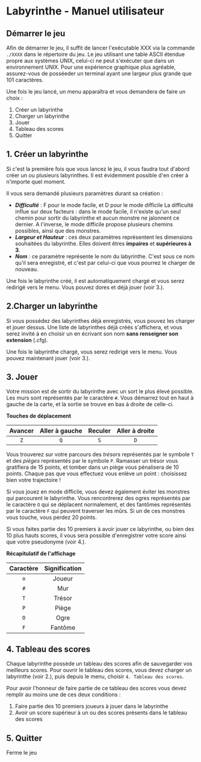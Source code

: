 # Labyrinthe - Manuel utilisateur
## Démarrer le jeu
Afin de démarrer le jeu, il suffit de lancer l'exécutable XXX via la commande `./XXXX` dans le répertoire du jeu.
Le jeu utilisant une table ASCII étendue propre aux systèmes UNIX, celui-ci ne peut s'exécuter que dans un environnement UNIX.
Pour une expérience graphique plus agréable, assurez-vous de posséeder un terminal ayant une largeur plus grande que 101 caractères.

Une fois le jeu lancé, un menu apparaîtra et vous demandera de faire un choix :

 1. Créer un labyrinthe
 2. Charger un labyrinthe
 3. Jouer
 4. Tableau des scores
 5. Quitter

## 1. Créer un labyrinthe
Si c'est la première fois que vous lancez le jeu, il vous faudra tout d'abord créer un ou plusieurs labyrinthes. Il est évidemment possible d'en créer à n'importe quel moment.

Il vous sera demandé plusieurs paramètres durant sa création :

- ***Difficulté*** : F pour le mode facile, et D pour le mode difficile
La difficulté influe sur deux facteurs : dans le mode facile, il n'existe qu'un seul chemin pour sortir du labyrinthe et aucun monstre ne jalonnent ce dernier. A l'inverse, le mode difficile propose plusieurs chemins possibles, ainsi que des monstres.
- ***Largeur et Hauteur*** : ces deux paramètres représentent les dimensions souhaitées du labyrinthe. Elles doivent êtres **impaires** et **supérieures à 3**.
- ***Nom*** : ce paramètre représente le nom du labyrinthe. C'est sous ce nom qu'il sera enregistré, et c'est par celui-ci que vous pourrez le charger de nouveau.

Une fois le labyrinthe créé, il est automatiquement chargé et vous serez redirigé vers le menu. Vous pouvez dores et déjà jouer (voir 3.).

## 2.Charger un labyrinthe
Si vous possédez des labyrinthes déjà enregistrés, vous pouvez les charger et jouer dessus.
Une liste de labyrinthes déjà créés s'affichera, et vous serez invité à en choisir un en écrivant son nom **sans renseigner son extension** (.cfg).

Une fois le labyrinthe chargé, vous serez redirigé vers le menu. Vous pouvez maintenant jouer (voir 3.).

## 3. Jouer
Votre mission est de sortir du labyrinthe avec un sort le plus élevé possible. Les murs sont représentés par le caractère `#`. Vous démarrez tout en haut à gauche de la carte, et la sortie se trouve en bas à droite de celle-ci.

**Touches de déplacement**

| Avancer   | Aller à gauche   | Reculer  | Aller à droite |
|:---------:|:----------------:|:--------:|:--------------:|
| `Z`       | `Q`              | `S`      | `D`            |

Vous trouverez sur votre parcours des *trésors* représentés par le symbole `T` et des *pièges* représentés par le symbole `P`. Ramasser un trésor vous gratifiera de 15 points, et tomber dans un piège vous pénalisera de 10 points. 
Chaque pas que vous effectuez vous enlève un point : choisissez bien votre trajectoire !

Si vous jouez en mode difficile, vous devez également éviter les monstres qui parcourent le labyrinthe. Vous rencontrerez des ogres représentés par le caractère `O` qui se déplacent normalement, et des fantômes représentés par le caractère `F` qui peuvent traverser les mûrs. Si un de ces monstres vous touche, vous perdez 20 points.

Si vous faites partie des 10 premiers à avoir jouer ce labyrinthe, ou bien des 10 plus hauts scores, il vous sera possible d'enregistrer votre score ainsi que votre pseudonyme (voir 4.).

**Récapitulatif de l'affichage**

| Caractère     | Signification   |
|:-------------:|:---------------:|
| `o`           | Joueur          |
| `#`           | Mur             |
| `T`           | Trésor          |
| `P`           | Piège           |
| `O`           | Ogre            |
| `F`           | Fantôme         |

## 4. Tableau des scores
Chaque labyrinthe possède un tableau des scores afin de sauvegarder vos meilleurs scores.
Pour ouvrir le tableau des scores, vous devez charger un labyrinthe (voir 2.), puis depuis le menu, choisir `4. Tableau des scores`.

Pour avoir l'honneur de faire partie de ce tableau des scores vous devez remplir au moins une de ces deux conditions :

 1. Faire partie des 10 premiers joueurs à jouer dans le labyrinthe
 2. Avoir un score supérieur à un ou des scores présents dans le tableau des scores

## 5. Quitter
Ferme le jeu

